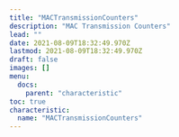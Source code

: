 ```yaml
---
title: "MACTransmissionCounters"
description: "MAC Transmission Counters"
lead: ""
date: 2021-08-09T18:32:49.970Z
lastmod: 2021-08-09T18:32:49.970Z
draft: false
images: []
menu:
  docs:
    parent: "characteristic"
toc: true
characteristic:
  name: "MACTransmissionCounters"
---
```


